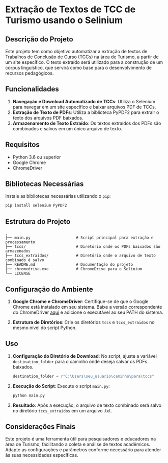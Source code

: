 # Extração de Textos de TCC de Turismo usando o Selinium

## Descrição do Projeto

Este projeto tem como objetivo automatizar a extração de textos de Trabalhos de Conclusão de Curso (TCCs) na área de Turismo, a partir de um site específico. O texto extraído será utilizado para a construção de um corpus linguístico, que servirá como base para o desenvolvimento de recursos pedagógicos.

## Funcionalidades

1. **Navegação e Download Automatizado de TCCs**: Utiliza o Selenium para navegar em um site específico e baixar arquivos PDF de TCCs.
2. **Extração de Texto de PDFs**: Utiliza a biblioteca PyPDF2 para extrair o texto dos arquivos PDF baixados.
3. **Armazenamento de Texto Extraído**: Os textos extraídos dos PDFs são combinados e salvos em um único arquivo de texto.

## Requisitos

- Python 3.6 ou superior
- Google Chrome
- ChromeDriver

## Bibliotecas Necessárias

Instale as bibliotecas necessárias utilizando o `pip`:

```sh
pip install selenium PyPDF2
```

## Estrutura do Projeto

```plaintext
.
├── main.py                    # Script principal para extração e processamento
├── tccs/                      # Diretório onde os PDFs baixados são armazenados
├── tccs_extraidos/            # Diretório onde o arquivo de texto combinado é salvo
├── README.md                  # Documentação do projeto
├── chromedrive.exe            # ChromeDrive para o Selinium
└── LICENSE                    
```

## Configuração do Ambiente

1. **Google Chrome e ChromeDriver**: Certifique-se de que o Google Chrome está instalado em seu sistema. Baixe a versão correspondente do ChromeDriver [aqui](https://sites.google.com/a/chromium.org/chromedriver/downloads) e adicione o executável ao seu PATH do sistema.

2. **Estrutura de Diretórios**: Crie os diretórios `tccs` e `tccs_extraidos` no mesmo nível do script Python.

## Uso

1. **Configuração do Diretório de Download**: No script, ajuste a variável `destination_folder` para o caminho onde deseja salvar os PDFs baixados.

   ```python
   destination_folder = r"C:\Users\seu_usuario\caminho\para\tccs"
   ```

2. **Execução do Script**: Execute o script `main.py`:

   ```sh
   python main.py
   ```

3. **Resultado**: Após a execução, o arquivo de texto combinado será salvo no diretório `tccs_extraidos` em um arquivo .txt.

## Considerações Finais

Este projeto é uma ferramenta útil para pesquisadores e educadores na área de Turismo, facilitando a coleta e análise de textos acadêmicos. Adapte as configurações e parâmetros conforme necessário para atender às suas necessidades específicas.
